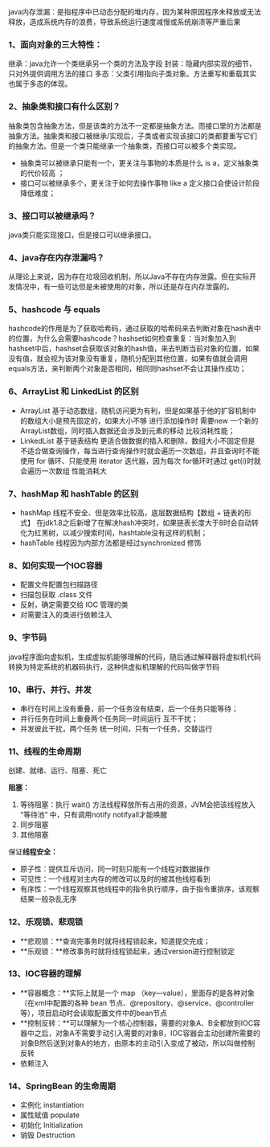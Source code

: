 java内存泄漏：是指程序中已动态分配的堆内存，因为某种原因程序未释放或无法释放，造成系统内存的浪费，导致系统运行速度减慢或系统崩溃等严重后果

### 1、面向对象的三大特性：

继承：java允许一个类继承另一个类的方法及字段
封装：隐藏内部实现的细节，只对外提供调用方法的接口
多态：父类引用指向子类对象。方法重写和重载其实也属于多态的体现。

### 2、抽象类和接口有什么区别？

抽象类包含抽象方法，但是该类的方法不一定都是抽象方法。而接口里的方法都是抽象方法。抽象类和接口被继承/实现后，子类或者实现该接口的类都要重写它们的抽象方法。但是一个类只能继承一个抽象类，而接口可以被多个类实现。

* 抽象类可以被继承只能有一个，更关注与事物的本质是什么 is a，定义抽象类的代价较高 ；
* 接口可以被继承多个，更关注于如何去操作事物 like a 定义接口会使设计阶段降低难度；

### 3、接口可以被继承吗？

java类只能实现接口，但是接口可以继承接口。

### 4、java存在内存泄漏吗？

从理论上来说，因为存在垃圾回收机制，所以Java不存在内存泄露。但在实际开发情况中，有一些可达但是未被使用的对象，所以还是存在内存泄露的。

### 5、hashcode 与 equals

hashcode的作用是为了获取哈希码，通过获取的哈希码来去判断对象在hash表中的位置，为什么会需要hashcode？hashset如何检查重复：当对象加入到hashset中后，hashset会获取该对象的hash值，来去判断当前对象的位置，如果没有值，就会视为该对象没有重复，随机分配到其他位置，如果有值就会调用equals方法，来判断两个对象是否相同，相同则hashset不会让其操作成功；

### 6、ArrayList 和 LinkedList 的区别

* ArrayList 基于动态数组，随机访问更为有利，但是如果基于他的扩容机制中的数组大小是预先固定的，如果大小不够 进行添加操作时 需要new 一个新的ArrayList数组，同时插入数据还会涉及到元素的移动 比较消耗性能；
* LinkedList 基于链表结构 更适合做数据的插入和删除，数组大小不固定但是不适合做查询操作，每当进行查询操作时就会遍历一次数组，并且查询时不能使用 for 循环、只能使用 iterator 迭代器，因为每次 for循环时通过 get(i)时就会遍历一次数组 性能消耗大

### 7、hashMap 和 hashTable 的区别

* hashMap 线程不安全、但是效率比较高，底层数据结构【数组 + 链表的形式】 在jdk1.8之后新增了在解决hash冲突时，如果链表长度大于8时会自动转化为红黑树，以减少搜索时间，hashtable没有这样的机制；
* hashTable 线程因为内部方法都是经过synchronized 修饰

### 8、如何实现一个IOC容器

* 配置文件配置包扫描路径
* 扫描包获取 .class 文件 
* 反射，确定需要交给 IOC 管理的类
* 对需要注入的类进行依赖注入

### 9、字节码

java程序面向虚拟机，生成虚拟机能够理解的代码，随后通过解释器将虚拟机代码转换为特定系统的机器码执行，这种供虚拟机理解的代码叫做字节码

### 10、串行、并行、并发

* 串行在时间上没有重叠，前一个任务没有结束，后一个任务只能等待；
* 并行任务在时间上重叠两个任务同一时间运行 互不干扰；
* 并发彼此干扰，两个任务 统一时间，只有一个任务，交替运行

### 11、线程的生命周期

创建、就绪、运行、阻塞、死亡

**阻塞：**

1. 等待阻塞：执行 wait() 方法线程释放所有占用的资源，JVM会把该线程放入 “等待池” 中，只有调用notify notifyall才能唤醒 
2. 同步阻塞
3. 其他阻塞

保证**线程安全：**

* 原子性：提供互斥访问，同一时刻只能有一个线程对数据操作
* 可见性：一个线程对主内存的修改可以及时的被其他线程看到
* 有序性：一个线程观察其他线程中的指令执行顺序，由于指令重排序，该观察结果一般杂乱无序

### 12、乐观锁、悲观锁

* **悲观锁：**查询完事务时就将线程锁起来，知道提交完成；
* **乐观锁：**修改事务时就将线程锁起来，通过version进行控制锁定

### 13、IOC容器的理解

* **容器概念：**实际上就是一个 map （key—value），里面存的是各种对象（在xml中配置的各种 bean 节点、@repository、@service、@controller等），项目启动时会读取配置文件中的bean节点
* **控制反转：**可以理解为一个核心控制器，需要的对象A、B全都放到IOC容器中之后，对象A不需要手动引入需要的对象B，IOC容器会主动创建所需要的对象B然后送到对象A的地方，由原本的主动引入变成了被动，所以叫做控制反转
* 依赖注入

### 14、SpringBean 的生命周期

* 实例化 instantiation
* 属性赋值 populate
* 初始化 Initialization
* 销毁 Destruction